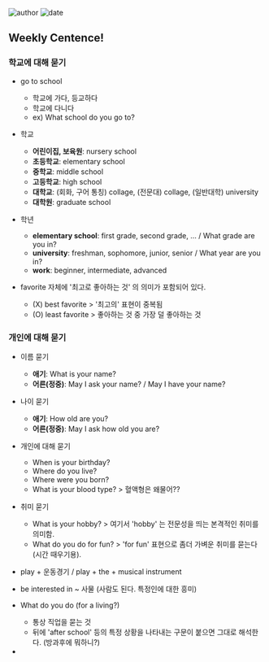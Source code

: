 
![author](https://img.shields.io/badge/author-daesungRa-lightgray.svg?style=flat-square)
![date](https://img.shields.io/badge/date-190831-lightgray.svg?style=flat-square)

## Weekly Centence!

### 학교에 대해 묻기

- go to school
    * 학교에 가다, 등교하다
    * 학교에 다니다
    * ex) What school do you go to?

- 학교
    * **어린이집, 보육원**: nursery school
    * **초등학교**: elementary school
    * **중학교**: middle school
    * **고등학교**: high school
    * **대학교**: (회화, 구어 통칭) collage, (전문대) collage, (일반대학) university
    * **대학원**: graduate school

- 학년
    * **elementary school**: first grade, second grade, ... / What grade are you in?
    * **university**: freshman, sophomore, junior, senior / What year are you in?
    * **work**: beginner, intermediate, advanced

- favorite 자체에 '최고로 좋아하는 것' 의 의미가 포함되어 있다.
    * (X) best favorite > '최고의' 표현이 중복됨
    * (O) least favorite > 좋아하는 것 중 가장 덜 좋아하는 것

### 개인에 대해 묻기

- 이름 묻기
    * **애기**: What is your name?
    * **어른(정중)**: May I ask your name? / May I have your name?

- 나이 묻기
    * **애기**: How old are you?
    * **어른(정중)**: May I ask how old you are?

- 개인에 대해 묻기
    * When is your birthday?
    * Where do you live?
    * Where were you born?
    * What is your blood type? > 혈액형은 왜물어??

- 취미 묻기
    * What is your hobby? > 여기서 'hobby' 는 전문성을 띄는 본격적인 취미를 의미함.
    * What do you do for fun? > 'for fun' 표현으로 좀더 가벼운 취미를 묻는다(시간 때우기용).

- play + 운동경기 / play + the + musical instrument

- be interested in ~ 사물 (사람도 된다. 특정인에 대한 흥미)

- What do you do (for a living?)
    * 통상 직업을 묻는 것
    * 뒤에 'after school' 등의 특정 상황을 나타내는 구문이 붙으면 그대로 해석한다. (방과후에 뭐하니?)

- 
